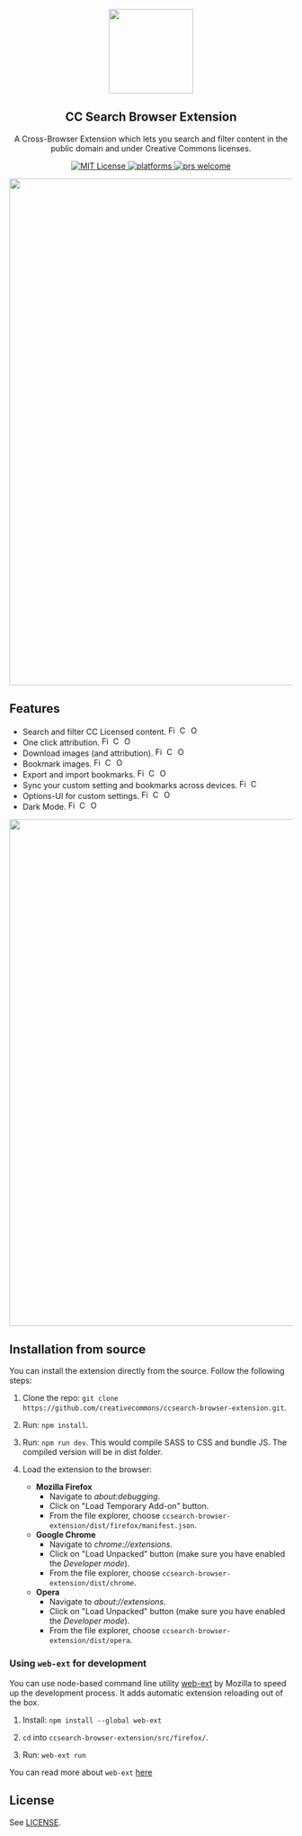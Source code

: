 <p align="center">
  <img src="https://mirrors.creativecommons.org/presskit/icons/cc.xlarge.png" height="150">
  <h2 align="center">CC Search Browser Extension</h2>
  <p align="center">A Cross-Browser Extension which lets you search and filter content in the public domain and under Creative Commons licenses.<p>
  <p align="center">
    <a href="https://github.com/creativecommons/ccsearch-browser-extension/blob/master/LICENSE">
      <img alt="MIT License" src="https://img.shields.io/github/license/creativecommons/ccsearch-browser-extension.svg?color=brightgreen" />
    </a>
    <a href="https://circleci.com/gh/creativecommons/ccsearch-browser-extension/tree/master">
    	<img src="https://circleci.com/gh/creativecommons/ccsearch-browser-extension/tree/master.svg?style=shield" alt="platforms" />
    </a>
    <a href="https://github.com/creativecommons/ccsearch-browser-extension/blob/master/CONTRIBUTING.md">
	    <img src="https://img.shields.io/badge/PRs-welcome-brightgreen.svg" alt="prs welcome">
    </a>
  </p>
</p>

<p align="center">
  <img src="https://i.imgur.com/KOgFgWU.png" width="900px">
</p>

## Features
- Search and filter CC Licensed content.  <img src="https://i.imgur.com/pzh4yiv.png" alt="Firefox" width="16px" height="16px" /> <img src="https://i.imgur.com/Iqv3Wxs.png" alt="Chrome" width="16px" height="16px" /> <img src="https://i.imgur.com/S85lDyi.png" alt="Opera" width="16px" height="16px" />
- One click attribution. <img src="https://i.imgur.com/pzh4yiv.png" alt="Firefox" width="16px" height="16px" /> <img src="https://i.imgur.com/Iqv3Wxs.png" alt="Chrome" width="16px" height="16px" /> <img src="https://i.imgur.com/S85lDyi.png" alt="Opera" width="16px" height="16px" />
- Download images (and attribution). <img src="https://i.imgur.com/pzh4yiv.png" alt="Firefox" width="16px" height="16px" /> <img src="https://i.imgur.com/Iqv3Wxs.png" alt="Chrome" width="16px" height="16px" /> <img src="https://i.imgur.com/S85lDyi.png" alt="Opera" width="16px" height="16px" />
- Bookmark images. <img src="https://i.imgur.com/pzh4yiv.png" alt="Firefox" width="16px" height="16px" /> <img src="https://i.imgur.com/Iqv3Wxs.png" alt="Chrome" width="16px" height="16px" /> <img src="https://i.imgur.com/S85lDyi.png" alt="Opera" width="16px" height="16px" />
- Export and import bookmarks. <img src="https://i.imgur.com/pzh4yiv.png" alt="Firefox" width="16px" height="16px" /> <img src="https://i.imgur.com/Iqv3Wxs.png" alt="Chrome" width="16px" height="16px" /> <img src="https://i.imgur.com/S85lDyi.png" alt="Opera" width="16px" height="16px" />
- Sync your custom setting and bookmarks across devices. <img src="https://i.imgur.com/pzh4yiv.png" alt="Firefox" width="16px" height="16px" /> <img src="https://i.imgur.com/Iqv3Wxs.png" alt="Chrome" width="16px" height="16px" />
- Options-UI for custom settings. <img src="https://i.imgur.com/pzh4yiv.png" alt="Firefox" width="16px" height="16px" /> <img src="https://i.imgur.com/Iqv3Wxs.png" alt="Chrome" width="16px" height="16px" /> <img src="https://i.imgur.com/S85lDyi.png" alt="Opera" width="16px" height="16px" />
- Dark Mode. <img src="https://i.imgur.com/pzh4yiv.png" alt="Firefox" width="16px" height="16px" /> <img src="https://i.imgur.com/Iqv3Wxs.png" alt="Chrome" width="16px" height="16px" /> <img src="https://i.imgur.com/S85lDyi.png" alt="Opera" width="16px" height="16px" />

<p align="center">
  <img src="https://i.imgur.com/OSXlDeK.png" width="900px">
</p>

## Installation from source
You can install the extension directly from the source. Follow the following steps:

1. Clone the repo: `git clone https://github.com/creativecommons/ccsearch-browser-extension.git`.

2. Run: `npm install`.

3. Run: `npm run dev`. This would compile SASS to CSS and bundle JS. The compiled version will be in dist folder.

4. Load the extension to the browser:
    - **Mozilla Firefox**
      - Navigate to _about:debugging_.
      - Click on "Load Temporary Add-on" button.
      - From the file explorer, choose `ccsearch-browser-extension/dist/firefox/manifest.json`.
    - **Google Chrome**
      - Navigate to _chrome://extensions_.
      - Click on "Load Unpacked" button (make sure you have enabled the _Developer mode_).
      - From the file explorer, choose `ccsearch-browser-extension/dist/chrome`.
    - **Opera**
      - Navigate to _about://extensions_.
      - Click on "Load Unpacked" button (make sure you have enabled the _Developer mode_).
      - From the file explorer, choose `ccsearch-browser-extension/dist/opera`.

### Using `web-ext` for development
You can use node-based command line utility [web-ext](https://github.com/mozilla/web-ext) by Mozilla to speed up the development process. It adds automatic extension reloading out of the box.

1. Install: `npm install --global web-ext`

2. `cd` into `ccsearch-browser-extension/src/firefox/`.

3. Run: `web-ext run` 

You can read more about `web-ext` [here](https://developer.mozilla.org/en-US/docs/Mozilla/Add-ons/WebExtensions/Getting_started_with_web-ext)

## License
See [LICENSE](https://github.com/creativecommons/ccsearch-browser-extension/blob/master/LICENSE).

